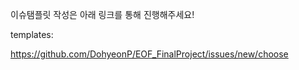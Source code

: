 이슈탬플릿 작성은 아래 링크를 통해 진행해주세요!

templates:

https://github.com/DohyeonP/EOF_FinalProject/issues/new/choose
